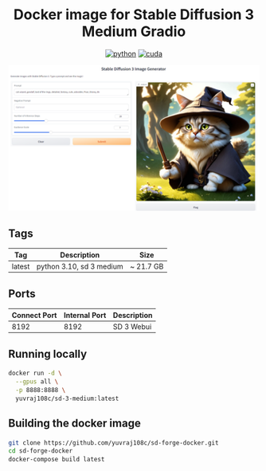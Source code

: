 <div align="center">

# Docker image for Stable Diffusion 3 Medium Gradio

[![python](https://img.shields.io/badge/python-3.10-green)](https://www.python.org/downloads/)
[![cuda](https://img.shields.io/badge/cuda-12.4-green)](https://developer.nvidia.com/cuda-downloads)

<p align="center">
  <img src="assets/banner.PNG" />
</p>
</div>

## Tags
| Tag    | Description              | Size      |
| ------ | ------------------------ | --------- |
| latest | python 3.10, sd 3 medium | ~ 21.7 GB |

## Ports

| Connect Port | Internal Port | Description |
| ------------ | ------------- | ----------- |
| 8192         | 8192          | SD 3 Webui  |

## Running locally
```bash
docker run -d \
  --gpus all \
  -p 8888:8888 \
  yuvraj108c/sd-3-medium:latest
```

## Building the docker image
```bash
git clone https://github.com/yuvraj108c/sd-forge-docker.git
cd sd-forge-docker
docker-compose build latest
```